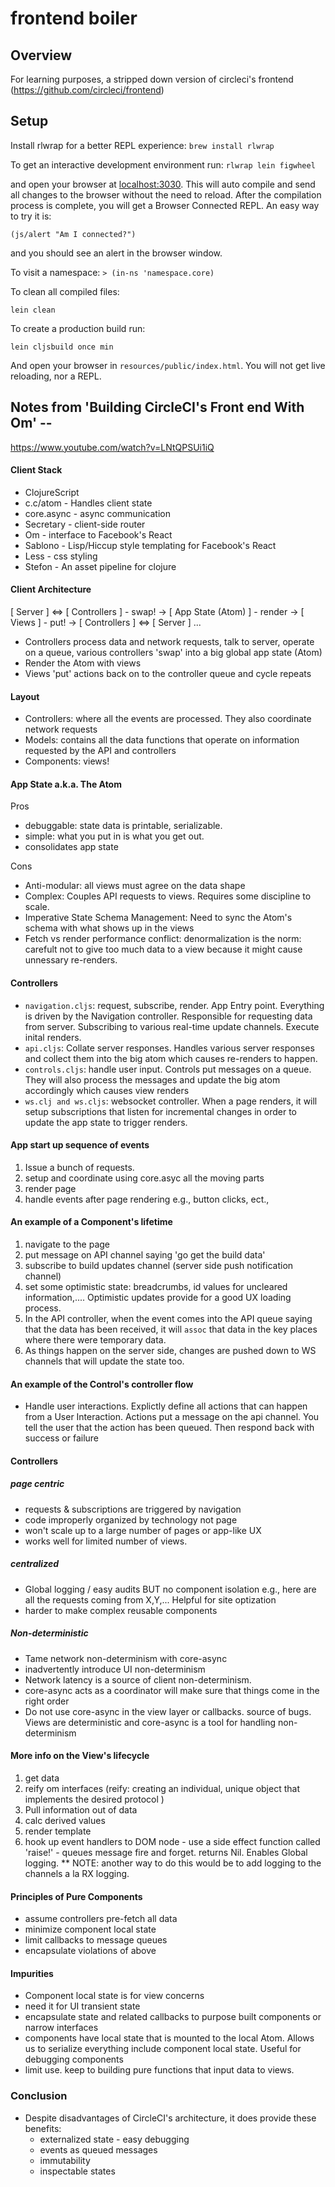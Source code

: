 # frontend boiler
## Overview
For learning purposes, a stripped down version of circleci's frontend
(https://github.com/circleci/frontend)

## Setup

Install rlwrap for a better REPL experience: `brew install rlwrap`

To get an interactive development environment run: `rlwrap lein figwheel`

and open your browser at [localhost:3030](http://localhost:3030/).
This will auto compile and send all changes to the browser without the
need to reload. After the compilation process is complete, you will
get a Browser Connected REPL. An easy way to try it is:

    (js/alert "Am I connected?")

and you should see an alert in the browser window.

To visit a namespace: `> (in-ns 'namespace.core)`

To clean all compiled files:

    lein clean

To create a production build run:

    lein cljsbuild once min

And open your browser in `resources/public/index.html`. You will not
get live reloading, nor a REPL.


## Notes from 'Building CircleCI's Front end With Om' --
https://www.youtube.com/watch?v=LNtQPSUi1iQ

#### Client Stack
- ClojureScript
- c.c/atom - Handles client state
- core.async - async communication
- Secretary - client-side router
- Om - interface to Facebook's React
- Sablono - Lisp/Hiccup style templating for Facebook's React
- Less - css styling
- Stefon - An asset pipeline for clojure

#### Client Architecture

[ Server ] <=> [ Controllers ] - swap! -> [ App State (Atom) ] - render -> [ Views ] - put! ->
[ Controllers ] <=> [ Server ] ...

- Controllers process data and network requests, talk to server, operate on a queue, various
  controllers 'swap' into a big global app state (Atom)
- Render the Atom with views
- Views 'put' actions back on to the controller queue and cycle repeats

#### Layout
- Controllers: where all the events are processed. They also coordinate network requests
- Models: contains all the data functions that operate on information requested
  by the API and controllers
- Components: views!

#### App State a.k.a. The Atom
Pros
- debuggable: state data is printable, serializable.
- simple: what you put in is what you get out.
- consolidates app state

Cons
- Anti-modular: all views must agree on the data shape
- Complex: Couples API requests to views. Requires some discipline to scale.
- Imperative State Schema Management: Need to sync the Atom's schema with what shows up in the views
- Fetch vs render performance conflict: denormalization is the norm: carefult not to give too much data to a view because it
  might cause unnessary re-renders.

#### Controllers
- `navigation.cljs`: request, subscribe, render. App Entry point. Everything is
  driven by the Navigation controller. Responsible for requesting data from server. Subscribing to various real-time update
    channels. Execute inital renders.
- `api.cljs`: Collate server responses. Handles various server responses and collect them into the big atom which causes re-renders to happen.
- `controls.cljs`: handle user input. Controls put messages on a queue. They
  will also process the messages and update the big atom accordingly which
  causes view renders
- `ws.clj and ws.cljs`: websocket controller. When a page renders, it will setup
  subscriptions that listen for incremental changes in order to update the app
  state to trigger renders.

#### App start up sequence of events
1. Issue a bunch of requests.
2. setup and coordinate using core.asyc all the moving parts
3. render page
4. handle events after page rendering e.g., button clicks, ect.,

#### An example of a Component's lifetime
1. navigate to the page
2. put message on API channel saying 'go get the build data'
3. subscribe to build updates channel (server side push notification channel)
4. set some optimistic state: breadcrumbs, id values for uncleared
   information,.... Optimistic updates provide for a good UX loading process.
5. In the API controller, when the event comes into the API queue saying that
   the data has been received, it will `assoc` that data in the key places where
   there were temporary data.
6. As things happen on the server side, changes are pushed down to WS channels
   that will update the state too.

#### An example of the Control's controller flow
- Handle user interactions. Explictly define all actions that can happen from
  a User Interaction. Actions put a message on the api channel. You tell the
  user that the action has been queued. Then respond back with success or
  failure

#### Controllers
##### page centric
- requests & subscriptions are triggered by navigation
- code improperly organized by technology not page
- won't scale up to a large number of pages or app-like UX
- works well for limited number of views.

##### centralized
- Global logging / easy audits BUT no component isolation e.g.,
  here are all the requests coming from X,Y,... Helpful for site optization
- harder to make complex reusable components

##### Non-deterministic
- Tame network non-determinism with core-async
- inadvertently introduce UI non-determinism
- Network latency is a source of client non-determinism.
- core-async acts as a coordinator will make sure that things come in the right order
- Do not use core-async in the view layer or callbacks. source of bugs. Views
  are deterministic and core-async is a tool for handling non-determinism

#### More info on the View's lifecycle
1. get data
2. reify om interfaces (reify: creating an individual, unique object that implements
   the desired protocol )
3. Pull information out of data
4. calc derived values
5. render template
6. hook up event handlers to DOM node - use a side effect function called 'raise!' - queues message fire and forget.
   returns Nil. Enables Global logging.
   ** NOTE: another way to do this would be to add logging to the channels a la
   RX logging.

#### Principles of Pure Components
- assume controllers pre-fetch all data
- minimize component local state
- limit callbacks to message queues
- encapsulate violations of above

#### Impurities
- Component local state is for view concerns
- need it for UI transient state
- encapsulate state and related callbacks to purpose built components or narrow
  interfaces
- components have local state that is mounted to the local Atom. Allows us to
  serialize everything include component local state. Useful for debugging
  components
- limit use. keep to building pure functions that input data to views.

### Conclusion
- Despite disadvantages of CircleCI's architecture, it does provide these
  benefits:
  - externalized state - easy debugging
  - events as queued messages
  - immutability
  - inspectable states
